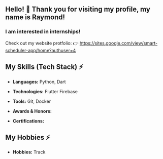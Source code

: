 ## Hello! 👋 Thank you for visiting my profile, my name is Raymond!
### I am interested in internships! 
Check out my website protfolio: 👉 https://sites.google.com/view/smart-scheduler-app/home?authuser=4

## My Skills (Tech Stack) ⚡
- **Languages:** Python, Dart
- **Technologies:** Flutter Firebase
- **Tools:** Git, Docker

- **Awards & Honors:** 
- **Certifications:** 

## My Hobbies ⚡
- **Hobbies:** Track
